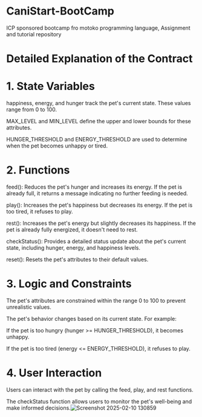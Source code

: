 # CaniStart-BootCamp
ICP sponsored bootcamp fro motoko programming language, Assignment and tutorial repository

# Detailed Explanation of the Contract
# 1. State Variables
happiness, energy, and hunger track the pet's current state. These values range from 0 to 100.

MAX_LEVEL and MIN_LEVEL define the upper and lower bounds for these attributes.

HUNGER_THRESHOLD and ENERGY_THRESHOLD are used to determine when the pet becomes unhappy or tired.

# 2. Functions
feed(): Reduces the pet's hunger and increases its energy. If the pet is already full, it returns a message indicating no further feeding is needed.

play(): Increases the pet's happiness but decreases its energy. If the pet is too tired, it refuses to play.

rest(): Increases the pet's energy but slightly decreases its happiness. If the pet is already fully energized, it doesn't need to rest.

checkStatus(): Provides a detailed status update about the pet's current state, including hunger, energy, and happiness levels.

reset(): Resets the pet's attributes to their default values.

# 3. Logic and Constraints
The pet's attributes are constrained within the range 0 to 100 to prevent unrealistic values.

The pet's behavior changes based on its current state. For example:

If the pet is too hungry (hunger >= HUNGER_THRESHOLD), it becomes unhappy.

If the pet is too tired (energy <= ENERGY_THRESHOLD), it refuses to play.

# 4. User Interaction 
Users can interact with the pet by calling the feed, play, and rest functions.

The checkStatus function allows users to monitor the pet's well-being and make informed decisions.![Screenshot 2025-02-10 130859](https://github.com/user-attachments/assets/31f847d6-a411-46de-a58f-acd6d95683d2)
